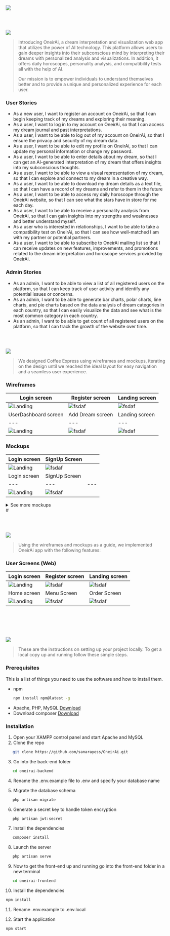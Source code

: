 <img src="./readme/title1.svg"/>

<br><br>

<!-- project philosophy -->
<img src="./readme/title2.svg"/>

>Introducing OneirAi, a dream interpretation and visualization web app that utilizes the power of AI technology. This platform allows users to gain deeper insights into their subconscious mind by interpreting their dreams with personalized analysis and visualizations. In addition, it offers daily horoscopes, personality analysis, and compatibility tests all with the help of AI. 
>
> Our mission is to empower individuals to understand themselves better and to provide a unique and personalized experience for each user.

### User Stories
- As a new user, I want to register an account on OneirAi, so that I can begin keeping track of my dreams and exploring their meaning.
- As a user, I want to log in to my account on OneirAi, so that I can access my dream journal and past interpretations.
- As a user, I want to be able to log out of my account on OneirAi, so that I ensure the privacy and security of my dream data.
- As a user, I want to be able to edit my profile on OneirAi, so that I can update my personal information or change my password.
- As a user, I want to be able to enter details about my dream, so that I can get an AI-generated interpretation of my dream that offers insights into my subconscious thoughts.
- As a user, I want to be able to view a visual representation of my dream, so that I can explore and connect to my dream in a creative way.
- As a user, I want to be able to download my dream details as a text file, so that I can have a record of my dreams and refer to them in the future
- As a user, I want to be able to access my daily horoscope through the OneirAi website, so that I can see what the stars have in store for me each day.
- As a user, I want to be able to receive a personality analysis from OneirAi, so that I can gain insights into my strengths and weaknesses and better understand myself.
- As a user who is interested in relationships, I want to be able to take a compatibility test on OneirAi, so that I can see how well-matched I am with my partner or potential partners.
- As a user, I want to be able to subscribe to OneirAi mailing list so that I can receive updates on new features, improvements, and promotions related to the dream interpretation and horoscope services provided by OneirAi.

### Admin Stories
- As an admin, I want to be able to view a list of all registered users on the platform, so that I can keep track of user activity and identify any potential issues or concerns.
- As an admin, I want to be able to generate bar charts, polar charts, line charts, and pie charts based on the data analysis of dream categories in each country, so that I can easily visualize the data and see what is the most common category in each country.
- As an admin, I want to be able to get count of all registered users on the platform, so that I can track the growth of the website over time.


<br><br>

<!-- Prototyping -->
<img src="./readme/title3.svg"/>

> We designed Coffee Express using wireframes and mockups, iterating on the design until we reached the ideal layout for easy navigation and a seamless user experience.

### Wireframes
| Login screen  | Register screen |  Landing screen |
| ---| ---| ---|
| ![Landing](./readme/demo/Login_wireframe.png) | ![fsdaf](./readme/demo/Register_wireframe.png) | ![fsdaf](./readme/demo/landing_wireframe.png) |
| UserDashboard screen  | Add Dream screen |  Landing screen |
| ---| ---| ---|
| ![Landing](./readme/demo/Userdash_wireframe.png) | ![fsdaf](./readme/demo/AddDream_wireframe.png) | ![fsdaf](./readme/demo/Interpretation_wireframe.png) |

### Mockups
| Login screen  | SignUp Screen |  |
| ---| ---| ---|
| ![Landing](./readme/demo/Login_mockup.png) | ![fsdaf](./readme/demo/SignUp_mockup.png) | 
| Login screen  | SignUp Screen |  |
| ---| ---| ---|
| ![Landing](./readme/demo/Landing_mockup.png) | ![fsdaf](./readme/demo/horoscope.png) | 

<details><summary>See more mockups</summary>

| UserDash Screen | Add Dream Screen | Interpret Dream Screen |
| ---| ---| ---|
| ![Landing](./readme/demo/user_dash.png) | ![fsdaf](./readme/demo/add_dream.png) | ![fsdaf](./readme/demo/interpret.png) |
| Visualize Dream Screen |  Change Password Screen |   Edit Profile  |
| ---| ---| ---|
| ![Landing](./readme/demo/visualize.png) | ![fsdaf](./readme/demo/changepass.png) | ![fsdaf](./readme/demo/edit_prof.png) |

| Admin Screen | View Registered Users Screen | Pie Chart Analysis Screen |
| ---| ---| ---|
| ![Landing](./readme/demo/admin_home.png) | ![fsdaf](./readme/demo/view-users.png) | ![fsdaf](./readme/demo/pie-chart.png) |
| Bar Chart Analysis Screen |
| ---| ---| ---|
| ![Landing](./readme/demo/bar-chart.png) | 

</details>
#

<br><br>


<!-- Implementation -->
<img src="./readme/title4.svg"/>

> Using the wireframes and mockups as a guide, we implemented OneirAi app with the following features:

### User Screens (Web)
| Login screen  | Register screen |  Landing screen |
| ---| ---| ---|
| ![Landing](./readme/gifs/horoscope_demo.gif) | ![fsdaf](./readme/demo/signup.svg) | ![fsdaf](./readme/demo/1440x1024.png) |
| Home screen  | Menu Screen | Order Screen |
| ![Landing](./readme/demo/1440x1024.png) | ![fsdaf](./readme/demo/1440x1024.png) | ![fsdaf](./readme/demo/1440x1024.png) |

<br><br>



<br><br>
<img src="./readme/title6.svg"/>


> These are the instructions on setting up your project locally.
To get a local copy up and running follow these simple steps.

### Prerequisites

This is a list of things you need to use the software and how to install them.
* npm
  ```sh
  npm install npm@latest -g
  ```
* Apache, PHP, MySQL [Download](https://downloadsapachefriends.global.ssl.fastly.net/8.1.6/xampp-windows-x64-8.1.6-0-VS16-installer.exe?from_af=true)
* Download composer   [Download](https://getcomposer.org/Composer-Setup.exe)

<a id="how-to-run"></a>

### Installation

1. Open your XAMPP control panel and start Apache and MySQL
2. Clone the repo 
```sh
   git clone https://github.com/sanarayess/OneirAi.git
```
  
3. Go into the back-end folder
```sh
   cd oneirai-backend
```
4. Rename the .env.example file to .env and specify your database name

5. Migrate the database schema
```sh
   php artisan migrate
```
6. Generate a secret key to handle token encryption 
```sh
   php artisan jwt:secret
```
7. Install the dependencies 
```sh
   composer install
```
8. Launch the server
```sh
   php artisan serve
```
9. Now to get the front-end up and running go into the front-end folder in a new terminal
```sh
   cd oneirai-frontend
```
10. Install the dependencies
   ```sh
   npm install
   ```
11. Rename .env.example to .env.local

12. Start the application
   ```sh
   npm start
   ```